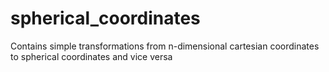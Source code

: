 # spherical_coordinates
Contains simple transformations from n-dimensional cartesian coordinates to spherical coordinates and vice versa
